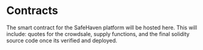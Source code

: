 # Contracts
The smart contract for the SafeHaven platform will be hosted here. This will include: quotes for the crowdsale, supply functions, and the final solidity source code once its verified and deployed.
